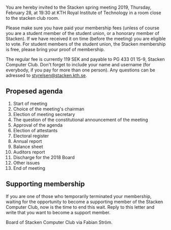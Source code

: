 <!-- 
.. title: Invitation to spring meeting
.. slug: varmote
.. date: 2018-02-08 21:35:00 CET
.. description:
.. category: 2018
-->

You are hereby invited to the Stacken spring meeting 2019, Thursday,
February 28, at 19:30 at KTH Royal Institute of Technology in a room
close to the stacken club room.

<!-- TEASER_END -->

Please make sure you have paid your membership fees (unless of course
you are a student member of the student union, or a honorary member of
Stacken). If we have received it on time (before the meeting) you are
eligible to vote.  For student members of the student union, the
Stacken membership is free, please bring your proof of membership.

The regular fee is currently 119 SEK and payable to PG 433 01 15-9,
Stacken Computer Club.  Don't forget to include your name and username
(for everybody, if you pay for more than one person). Any questions
can be adressed to styrelsen@stacken.kth.se.

## Propesed agenda

1. Start of meeting
2. Choice of the meeting's chairman
3. Election of meeting secretary
4. The question of the constitutional announcement of the meeting
5. Approval of the agenda
6. Election of attestants
7. Electoral register
8. Annual report
9. Balance sheet
10. Auditors report
11. Discharge for the 2018 Board
12. Other issues
13. End of meeting

## Supporting membership

If you are one of those who temporarily terminated your membership,
waiting for the opportunity to become a supporting member of the
Stacken Computer Club, now is the time to end this wait. Reply to this
letter and write that you want to become a support member.

Board of Stacken Computer Club via Fabian Ström.

